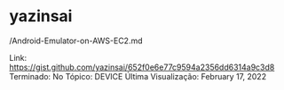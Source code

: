 # yazinsai
/Android-Emulator-on-AWS-EC2.md

Link: https://gist.github.com/yazinsai/652f0e6e77c9594a2356dd6314a9c3d8
Terminado: No
Tópico: DEVICE
Última Visualização: February 17, 2022